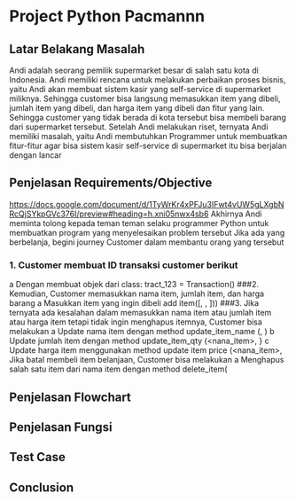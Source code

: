 # Project Python Pacmannn
## Latar Belakang Masalah
Andi adalah seorang pemilik supermarket besar di salah satu kota di Indonesia. Andi memiliki rencana untuk melakukan perbaikan proses bisnis, yaitu Andi akan membuat sistem kasir yang self-service di supermarket miliknya. Sehingga customer bisa langsung memasukkan item yang dibeli, jumlah item yang dibeli, dan harga item yang dibeli dan fitur yang lain. Sehingga customer yang tidak berada di kota tersebut bisa membeli barang dari supermarket tersebut. Setelah Andi melakukan riset, ternyata Andi memiliki masalah, yaitu Andi membutuhkan Programmer untuk membuatkan fitur-fitur agar bisa sistem kasir self-service di supermarket itu bisa berjalan dengan lancar
## Penjelasan Requirements/Objective
https://docs.google.com/document/d/1TyWrKr4xPFJu3IFwt4vUW5gLXgbNRcQjSYkpGVc376I/preview#heading=h.xni05nwx4sb6
Akhirnya Andi meminta tolong kepada teman teman selaku programmer Python untuk
membuatkan program yang menyelesaikan problem tersebut
Jika ada yang berbelanja, begini journey Customer dalam membantu orang yang
tersebut
### 1. Customer membuat ID transaksi customer berikut
a Dengan membuat objek dari class: tract_123 = Transaction() 
###2. Kemudian, Customer memasukkan nama item, jumlah item, dan harga barang
a Masukkan item yang ingin dibeli
add item([<nana iten>, <jumlah iten>, <harga per item>])) 
###3. Jika ternyata ada kesalahan dalam memasukkan nama item atau jumlah item atau
harga item tetapi tidak ingin menghapus itemnya, Customer bisa melakukan 
a Update nama item dengan method update_item_name (<nana iten>, <update nama item>)
b Update jumlah item dengan method update_item_qty (<nana_item>, <update jumlah item>}
c Update harga item menggunakan method
update item price (<nana_item>, <update harga item> Jika batal membeli item belanjaan, 
Customer bisa melakukan a Menghapus salah satu item dari nama item dengan method
delete_item(<nama item>
## Penjelasan Flowchart
## Penjelasan Fungsi
## Test Case
## Conclusion

